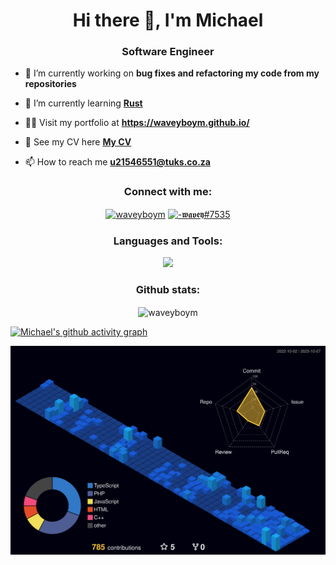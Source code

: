 <h1 align="center">Hi there 👋, I'm Michael</h1>
<h3 align="center">Software Engineer</h3>

- 🔭 I’m currently working on **bug fixes and refactoring my code from my repositories**

- 🌱 I’m currently learning **<a href="https://www.rust-lang.org/" target="_blank" rel="noreferrer">Rust</a>**

- 👨‍💻 Visit my portfolio at **<a href="https://waveyboym.github.io/" target="_blank" rel="noreferrer">https://waveyboym.github.io/</a>**

- 📝 See my CV here **<a href="https://waveyboym.github.io/assets/Michael_CV-e6f3e0f7.pdf" target="_blank" rel="noreferrer">My CV</a>**

- 📫 How to reach me **<a href="mailto:u21546551@tuks.co.za" target="_blank" rel="noreferrer">u21546551@tuks.co.za</a>**

<h3 align="center">Connect with me:</h3>
<p align="center">
<a href="https://www.leetcode.com/waveyboym" target="blank"><img align="center" src="https://raw.githubusercontent.com/rahuldkjain/github-profile-readme-generator/master/src/images/icons/Social/leet-code.svg" alt="waveyboym" height="30" width="40" /></a>
<a href="https://discord.gg/-𝖜𝖆𝖛𝖊𝖞#7535" target="blank"><img align="center" src="https://raw.githubusercontent.com/rahuldkjain/github-profile-readme-generator/master/src/images/icons/Social/discord.svg" alt="-𝖜𝖆𝖛𝖊𝖞#7535" height="30" width="40" /></a>
</p>

<h3 align="center">Languages and Tools:</h3>
<p align="center">
  <a href="https://skillicons.dev">
    <img src="https://skillicons.dev/icons?i=androidstudio,angular,atom,bash,blender,bootstrap,c,cs,cpp,cmake,codepen,css,dart,django,docker,electron,figma,firebase,flutter,git,github,go,gradle,html,idea,java,js,jquery,linux,md,materialui,maven,mongodb,mysql,netlify,nextjs,nginx,nodejs,php,postgres,powershell,py,react,redux,regex,rust,sass,supabase,tailwind,tauri,ts,unity,unreal,visualstudio,vite,vscode&perline=9" />
  </a>
</p>

<h3 align="center">Github stats:</h3>
<p align="center" width="100%">
<img align="center" src="http://github-readme-streak-stats.herokuapp.com?user=waveyboym&theme=github-dark&hide_border=true&border_radius=15&date_format=%5BY%20%5DM%20j&background=0a0c10&ring=BC5B5B&fire=DD6801&sideNums=FF0000&dates=BC5B5B&stroke=FF0000&currStreakNum=FFFFFF&currStreakLabel=FFFFFF&sideLabels=FFFFFF&mode=weekl" alt="waveyboym" />
 </p>
 
[![Michael's github activity graph](https://github-readme-activity-graph.vercel.app/graph?username=waveyboym&bg_color=0a0c10&color=ff0000&line=ffffff&point=bc5b5b&area=true&hide_border=true)](https://github.com/ashutosh00710/github-readme-activity-graph)

![Michael's 3d github contributions graph](./profile-3d-contrib/profile-night-view.svg)
